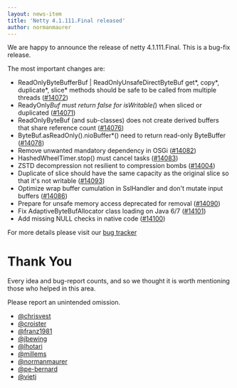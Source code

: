 ```yaml
---
layout: news-item
title: 'Netty 4.1.111.Final released'
author: normanmaurer
---
```


We are happy to announce the release of netty 4.1.111.Final. This is a bug-fix release.


The most important changes are:

* ReadOnlyByteBufferBuf | ReadOnlyUnsafeDirectByteBuf get*, copy*, duplicate*, slice* methods should be safe to be called from multiple threads ([#14072](https://github.com/netty/netty/pull/14072))
* ReadyOnly*Buf must return false for isWritable(*) when sliced or duplicated ([#14071](https://github.com/netty/netty/pull/14071))
* ReadOnlyByteBuf (and sub-classes) does not create derived buffers that share reference count ([#14076](https://github.com/netty/netty/pull/14076))
* ByteBuf.asReadOnly().nioBuffer*() need to return read-only ByteBuffer ([#14078](https://github.com/netty/netty/pull/14078))
* Remove unwanted mandatory dependency in OSGi ([#14082](https://github.com/netty/netty/pull/14082))
* HashedWheelTimer.stop() must cancel tasks ([#14083](https://github.com/netty/netty/pull/14083))
* ZSTD decompression not resilient to compression bombs ([#14004](https://github.com/netty/netty/issues/14004))
* Duplicate of slice should have the same capacity as the original slice so that it's not writable ([#14093](https://github.com/netty/netty/pull/14093))
* Optimize wrap buffer cumulation in SslHandler and don't mutate input buffers ([#14086](https://github.com/netty/netty/pull/14086))
* Prepare for unsafe memory access deprecated for removal ([#14090](https://github.com/netty/netty/pull/14090))
* Fix AdaptiveByteBufAllocator class loading on Java 6/7 ([#14101](https://github.com/netty/netty/pull/14101))
* Add missing NULL checks in native code ([#14100](https://github.com/netty/netty/pull/14100))

For more details please visit our [bug tracker](https://github.com/netty/netty/milestone/292?closed=1)

# Thank You

Every idea and bug-report counts, and so we thought it is worth mentioning those who helped in this area.

Please report an unintended omission.

* [@chrisvest](https://github.com/chrisvest)
* [@croister](https://github.com/croister)
* [@franz1981](https://github.com/franz1981)
* [@jbewing](https://github.com/jbewing)
* [@lhotari](https://github.com/lhotari)
* [@millems](https://github.com/millems)
* [@normanmaurer](https://github.com/normanmaurer)
* [@pe-bernard](https://github.com/pe-bernard)
* [@vietj](https://github.com/vietj)

